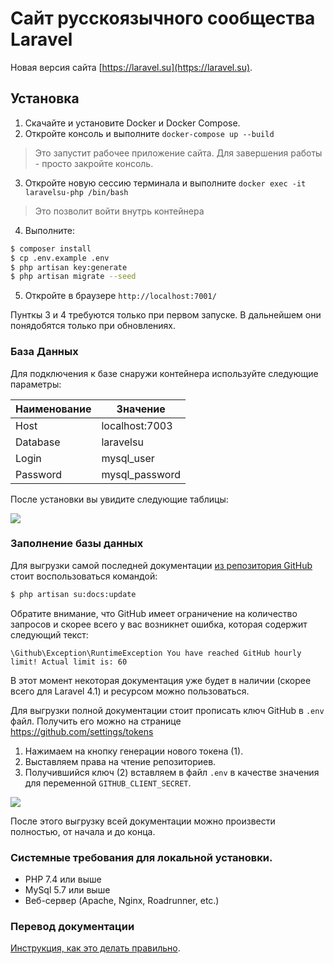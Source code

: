 # Сайт русскоязычного сообщества Laravel

Новая версия сайта [https://laravel.su](https://laravel.su). 

## Установка

1. Скачайте и установите Docker и Docker Compose.
2. Откройте консоль и выполните `docker-compose up --build`
> Это запустит рабочее приложение сайта. Для завершения работы - просто закройте консоль.
3. Откройте новую сессию терминала и выполните `docker exec -it laravelsu-php /bin/bash` 
> Это позволит войти внутрь контейнера
4. Выполните:
```bash
$ composer install
$ cp .env.example .env
$ php artisan key:generate
$ php artisan migrate --seed
```
5. Откройте в браузере `http://localhost:7001/`

Пунткы 3 и 4 требуются только при первом запуске. В дальнейшем они понядобятся только при обновлениях.

### База Данных

Для подключения к базе снаружи контейнера используйте следующие параметры:

| Наименование | Значение       |
|--------------|----------------|
| Host         | localhost:7003 |
| Database     | laravelsu      |
| Login        | mysql_user     |
| Password     | mysql_password |

После установки вы увидите следующие таблицы:

![](https://habrastorage.org/webt/sw/xf/2y/swxf2yrlhrkywbprmaidvkxqoow.png)

### Заполнение базы данных

Для выгрузки самой последней документации [из репозитория GitHub](https://github.com/LaravelRUS/docs) стоит 
воспользоваться командой:
```bash
$ php artisan su:docs:update
```

Обратите внимание, что GitHub имеет ограничение на количество запросов и скорее всего у вас возникнет ошибка, 
которая содержит следующий текст:
```
\Github\Exception\RuntimeException You have reached GitHub hourly limit! Actual limit is: 60
```

В этот момент некоторая документация уже будет в наличии (скорее всего для Laravel 4.1) и ресурсом 
можно пользоваться.

Для выгрузки полной документации стоит прописать ключ GitHub в `.env` файл. Получить его можно на 
странице https://github.com/settings/tokens

1) Нажимаем на кнопку генерации нового токена (1).
2) Выставляем права на чтение репозиториев.
3) Получившийся ключ (2) вставляем в файл `.env` в качестве значения для переменной `GITHUB_CLIENT_SECRET`.

![](https://habrastorage.org/webt/eb/xv/17/ebxv172okbewdbgxwn-wquola7g.png)

После этого выгрузку всей документации можно произвести полностью, от начала и до конца.

### Системные требования для локальной установки.

- PHP 7.4 или выше
- MySql 5.7 или выше
- Веб-сервер (Apache, Nginx, Roadrunner, etc.)

### Перевод документации

[Инструкция, как это делать правильно](http://laravel.su/articles/rus-documentation-contribution-guide).
